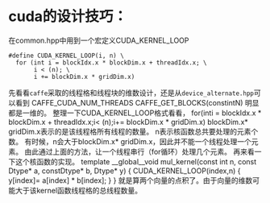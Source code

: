 # cuda的设计技巧：
在common.hpp中用到一个宏定义CUDA_KERNEL_LOOP

```
#define CUDA_KERNEL_LOOP(i, n) \
  for (int i = blockIdx.x * blockDim.x + threadIdx.x; \
       i < (n); \
       i += blockDim.x * gridDim.x)
```
先看看`caffe`采取的线程格和线程块的维数设计，还是从`device_alternate.hpp`可以看到
CAFFE_CUDA_NUM_THREADS
CAFFE_GET_BLOCKS(constintN)
明显都是一维的。
整理一下CUDA_KERNEL_LOOP格式看看，
for(inti = blockIdx.x * blockDim.x + threadIdx.x;i< (n);i+= blockDim.x * gridDim.x)
blockDim.x* gridDim.x表示的是该线程格所有线程的数量。
n表示核函数总共要处理的元素个数。
有时候，n会大于blockDim.x* gridDim.x，因此并不能一个线程处理一个元素。
由此通过上面的方法，让一个线程串行（for循环）处理几个元素。
再来看一下这个核函数的实现。
template<typename Dtype>
__global__void mul_kernel(const int n, const Dtype* a,
constDtype* b, Dtype* y)
{
  CUDA_KERNEL_LOOP(index,n)
  {
  y[index]= a[index] * b[index];
  }
}
就是算两个向量的点积了。由于向量的维数可能大于该kernel函数线程格的总线程数量。